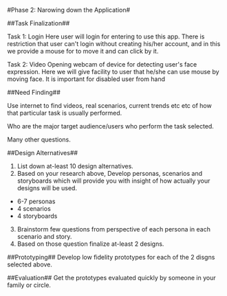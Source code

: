 #Phase 2: Narowing down the Application#

##Task Finalization##

Task 1: Login
Here user will login for entering to use this app. There is restriction that user can't login without creating his/her account, and in this we provide a mouse for to move it and can click by it. 

Task 2: Video
Opening webcam of device for detecting user's face expression. Here we will give facility to user that he/she can use mouse by moving face. It is important for disabled user from hand

##Need Finding##

Use internet to find videos, real scenarios, current trends etc etc of how that particular task is usually performed. 

Who are the major target audience/users who perform the task selected. 

Many other questions. 

##Design Alternatives##

1) List down at-least 10 design alternatives.
2) Based on your research above, Develop personas, scenarios and storyboards which will provide you with insight of how actually your designs will be used.
- 6-7 personas
- 4 scenarios
- 4 storyboards
3) Brainstorm few questions from perspective of each persona in each scenario and story.  
4) Based on those question finalize at-least 2 designs.

##Prototyping##
Develop low fidelity prototypes for each of the 2 disgns selected above.


##Evaluation##
Get the prototypes evaluated quickly by someone in your family or circle.  
